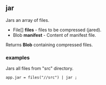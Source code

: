 ## jar

Jars an array of files.

 * File[] __files__ - files to be compressed (jared).
 * Blob __manifest__ - Content of manifest file.

Returns __Blob__ containing compressed files.

### examples

Jars all files from "src" directory.
```
app.jar = files("//src") | jar ;
```

